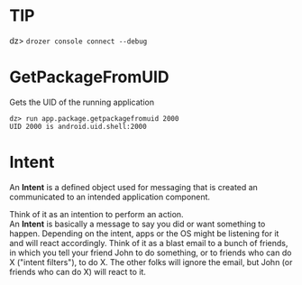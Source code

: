 # TIP  
dz> `drozer console connect --debug`


# GetPackageFromUID 
Gets the UID of the running application 

```
dz> run app.package.getpackagefromuid 2000
UID 2000 is android.uid.shell:2000
```


# Intent 
An **Intent** is a defined object used for messaging that is created an communicated to an intended application component.  

Think of it as an intention to perform an action.  
An **Intent** is basically a message to say you did or want something to happen. 
Depending on the intent, apps or the OS might be listening for it and will react accordingly. 
Think of it as a blast email to a bunch of friends, in which you tell your friend John to do something,
or to friends who can do X ("intent filters"), to do X. 
The other folks will ignore the email, but John (or friends who can do X) will react to it.

